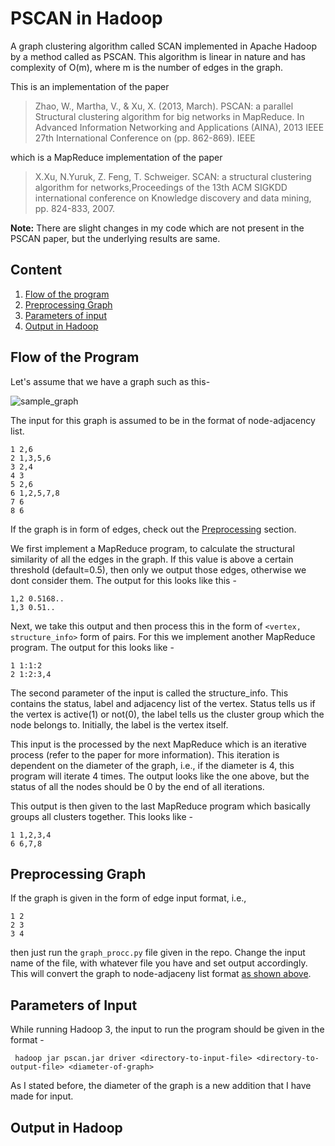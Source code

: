# PSCAN in Hadoop
A graph clustering algorithm called SCAN implemented in Apache Hadoop by a method called as PSCAN. This algorithm is linear in nature and has complexity of O(m), where m is the number of edges in the graph. <br />

This is an implementation of the paper <br />
> Zhao, W., Martha, V., & Xu, X. (2013, March). PSCAN: a parallel Structural clustering algorithm for big networks in MapReduce. In Advanced Information Networking and Applications (AINA), 2013 IEEE 27th International Conference on (pp. 862-869). IEEE <br />

which is a MapReduce implementation of the paper <br />

> X.Xu, N.Yuruk, Z. Feng, T. Schweiger. SCAN: a structural clustering algorithm for networks,Proceedings of the 13th ACM SIGKDD international conference on Knowledge discovery and data mining, pp. 824-833, 2007. <br />

**Note:** There are slight changes in my code which are not present in the PSCAN paper, but the underlying results are same.

## Content
1. [Flow of the program](#flow-of-the-program)
2. [Preprocessing Graph](#preprocessing-graph)
3. [Parameters of input](#parameters-of-input)
4. [Output in Hadoop](#output-in-hadoop)

## Flow of the Program
Let's assume that we have a graph such as this-

![sample_graph](https://user-images.githubusercontent.com/59285634/118945196-dd96f400-b972-11eb-8d42-d90331006848.png)

The input for this graph is assumed to be in the format of node-adjacency list.
``` 
1 2,6
2 1,3,5,6
3 2,4
4 3
5 2,6
6 1,2,5,7,8
7 6
8 6
```

If the graph is in form of edges, check out the [Preprocessing](#preprocessing-graph) section. 

We first implement a MapReduce program, to calculate the structural similarity of all the edges in the graph. If this value is above a certain threshold (default=0.5), then only we output those edges, otherwise we dont consider them. The output for this looks like this -

```
1,2 0.5168..
1,3 0.51.. 
```

Next, we take this output and then process this in the form of ``<vertex, structure_info>`` form of pairs. For this we implement another MapReduce program. The output for this looks like -

```
1 1:1:2
2 1:2:3,4
```

The second parameter of the input is called the structure_info. This contains the status, label and adjacency list of the vertex. Status tells us if the vertex is active(1) or not(0), the label tells us the cluster group which the node belongs to. Initially, the label is the vertex itself.

This input is the processed by the next MapReduce which is an iterative process (refer to the paper for more information). This iteration is dependent on the diameter of the graph, i.e., if the diameter is 4, this program will iterate 4 times. The output looks like the one above, but the status of all the nodes should be 0 by the end of all iterations.

This output is then given to the last MapReduce program which basically groups all clusters together. This looks like -

```
1 1,2,3,4
6 6,7,8
```

## Preprocessing Graph
If the graph is given in the form of edge input format, i.e.,

```
1 2
2 3
3 4
```

then just run the ``graph_procc.py`` file given in the repo. Change the input name of the file, with whatever file you have and set output accordingly. This will convert the graph to node-adjaceny list format [as shown above](#flow-of-the-program).

## Parameters of Input

While running Hadoop 3, the input to run the program should be given in the format - 

`` hadoop jar pscan.jar driver <directory-to-input-file> <directory-to-output-file> <diameter-of-graph>``

As I stated before, the diameter of the graph is a new addition that I have made for input.

## Output in Hadoop
